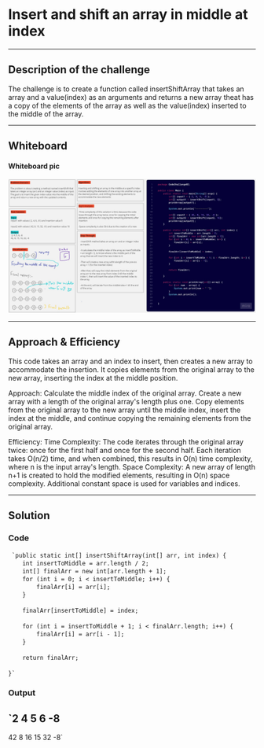 # Insert and shift an array in middle at index

---

## Description of the challenge 

The challenge is to create a function called insertShiftArray that takes an array and a value(index) as an arguments and returns a new array theat has a copy of the elements of the array as well as the value(index) inserted to the middle of the array.

---

## Whiteboard 

#### Whiteboard pic

![](img/CC.jpg)

---

## Approach & Efficiency

This code takes an array and an index to insert, then creates a new array to accommodate the insertion. It copies elements from the original array to the new array, inserting the index at the middle position.

Approach: 
Calculate the middle index of the original array. Create a new array with a length of the original array's length plus one. Copy elements from the original array to the new array until the middle index, insert the index at the middle, and continue copying the remaining elements from the original array.

Efficiency:
Time Complexity: The code iterates through the original array twice: once for the first half and once for the second half. Each iteration takes O(n/2) time, and when combined, this results in O(n) time complexity, where n is the input array's length.
Space Complexity: A new array of length n+1 is created to hold the modified elements, resulting in O(n) space complexity. Additional constant space is used for variables and indices.

---

## Solution

### Code

     `public static int[] insertShiftArray(int[] arr, int index) {
        int insertToMiddle = arr.length / 2;
        int[] finalArr = new int[arr.length + 1];
        for (int i = 0; i < insertToMiddle; i++) {
            finalArr[i] = arr[i];
        }

        finalArr[insertToMiddle] = index;

        for (int i = insertToMiddle + 1; i < finalArr.length; i++) {
            finalArr[i] = arr[i - 1];
        }

        return finalArr;

    }`

### Output

`2 4 5 6 -8 
---------
42 8 16 15 32 -8`
